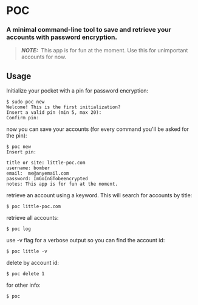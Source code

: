 # POC

### A minimal command-line tool to save and retrieve your accounts with password encryption.

> **_NOTE:_** &nbsp;This app is for fun at the moment. Use this for unimportant accounts for now.

## Usage

Initialize your pocket with a pin for password encryption:

```
$ sudo poc new
Welcome! This is the first initialization?
Insert a valid pin (min 5, max 20):
Confirm pin:
```

now you can save your accounts (for every command you'll be asked for the pin):

```
$ poc new
Insert pin:

title or site: little-poc.com
username: bomber
email:  me@anyemail.com
password: ImGoInGTobeencrypted
notes: This app is for fun at the moment.
```

retrieve an account using a keyword. This will search for accounts by title:

```
$ poc little-poc.com
```

retrieve all accounts:

```
$ poc log
```

use -v flag for a verbose output so you can find the account id:

```
$ poc little -v
```

delete by account id:

```
$ poc delete 1
```

for other info:

```
$ poc
```
